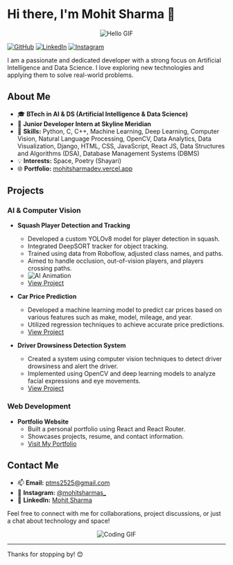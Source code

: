 # Hi there, I'm Mohit Sharma 👋

<p align="center">
  <img src="https://media.giphy.com/media/hvRJCLFzcasrR4ia7z/giphy.gif" alt="Hello GIF">
</p>

[![GitHub](https://img.shields.io/badge/-GitHub-000?style=flat&logo=Github&logoColor=white)](https://github.com/mohitsharma1214)
[![LinkedIn](https://img.shields.io/badge/-LinkedIn-blue?style=flat&logo=Linkedin&logoColor=white)](https://www.linkedin.com/in/mohitsharmas78/)
[![Instagram](https://img.shields.io/badge/-Instagram-E4405F?style=flat&logo=Instagram&logoColor=white)](https://instagram.com/mohitsharmas_)

I am a passionate and dedicated developer with a strong focus on Artificial Intelligence and Data Science. I love exploring new technologies and applying them to solve real-world problems.

## About Me

- 🎓 **BTech in AI & DS (Artificial Intelligence & Data Science)**
- 💼 **Junior Developer Intern at Skyline Meridian**
- 🌟 **Skills:** Python, C, C++, Machine Learning, Deep Learning, Computer Vision, Natural Language Processing, OpenCV, Data Analytics, Data Visualization, Django, HTML, CSS, JavaScript, React JS, Data Structures and Algorithms (DSA), Database Management Systems (DBMS)
- 💡 **Interests:** Space, Poetry (Shayari)
- 🌐 **Portfolio:** [mohitsharmadev.vercel.app](https://mohitsharmadev.vercel.app/)

## Projects

### AI & Computer Vision

- **Squash Player Detection and Tracking**
  - Developed a custom YOLOv8 model for player detection in squash.
  - Integrated DeepSORT tracker for object tracking.
  - Trained using data from Roboflow, adjusted class names, and paths.
  - Aimed to handle occlusion, out-of-vision players, and players crossing paths.
  - ![AI Animation](https://media.giphy.com/media/26tOZ42Mg6pbTUPHW/giphy.gif)
  - [View Project](https://github.com/mohitsharma1214/squash-player-detection)

- **Car Price Prediction**
  - Developed a machine learning model to predict car prices based on various features such as make, model, mileage, and year.
  - Utilized regression techniques to achieve accurate price predictions.
  - [View Project](https://github.com/Mohitsharma1214/Car-Price-Prediction-Model)

- **Driver Drowsiness Detection System**
  - Created a system using computer vision techniques to detect driver drowsiness and alert the driver.
  - Implemented using OpenCV and deep learning models to analyze facial expressions and eye movements.
  - [View Project](https://github.com/Mohitsharma1214/Driver-Drowsiness-Detection-System)

### Web Development

- **Portfolio Website**
  - Built a personal portfolio using React and React Router.
  - Showcases projects, resume, and contact information.
  - [Visit My Portfolio](https://mohitsharmadev.vercel.app/)

## Contact Me

- 📫 **Email:** [ptms2525@gmail.com](mailto:ptms2525@gmail.com)
- 📱 **Instagram:** [@mohitsharmas_](https://instagram.com/mohitsharmas_)
- 📝 **LinkedIn:** [Mohit Sharma](https://www.linkedin.com/in/mohitsharmas78/)

Feel free to connect with me for collaborations, project discussions, or just a chat about technology and space!

<p align="center">
  <img src="https://media.giphy.com/media/l0MYt5jPR6QX5pnqM/giphy.gif" alt="Coding GIF">
</p>

---

Thanks for stopping by! 😊
